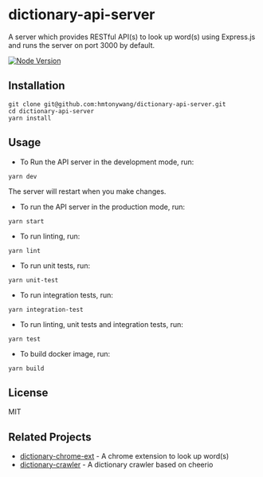 # dictionary-api-server

A server which provides RESTful API(s) to look up word(s) using Express.js and runs the server on port 3000 by default.

[![Node Version](https://img.shields.io/badge/nodejs-18-green.svg?logo=node.js&style=flat)](https://nodejs.org)

## Installation

```shell
git clone git@github.com:hmtonywang/dictionary-api-server.git
cd dictionary-api-server
yarn install
```

## Usage

- To Run the API server in the development mode, run:

```shell
yarn dev
```

The server will restart when you make changes.

- To run the API server in the production mode, run:

```shell
yarn start
```

- To run linting, run:

```shell
yarn lint
```

- To run unit tests, run:

```shell
yarn unit-test
```

- To run integration tests, run:

```shell
yarn integration-test
```

- To run linting, unit tests and integration tests, run:

```shell
yarn test
```

- To build docker image, run:

```shell
yarn build
```

## License

MIT

## Related Projects

- [dictionary-chrome-ext](https://github.com/hmtonywang/dictionary-chrome-ext) - A chrome extension to look up word(s)
- [dictionary-crawler](https://github.com/hmtonywang/dictionary-crawler) - A dictionary crawler based on cheerio
